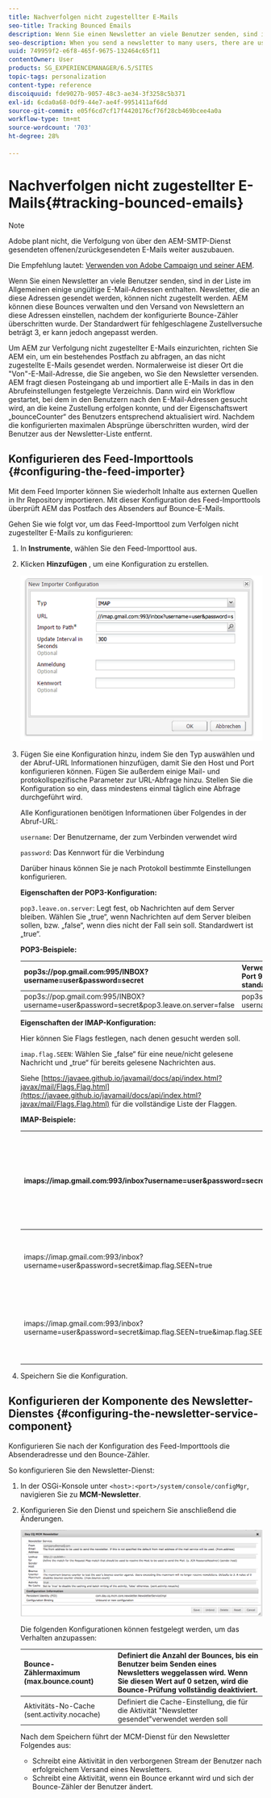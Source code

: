 ```yaml
---
title: Nachverfolgen nicht zugestellter E-Mails
seo-title: Tracking Bounced Emails
description: Wenn Sie einen Newsletter an viele Benutzer senden, sind in der Liste im Allgemeinen einige ungültige E-Mail-Adressen enthalten. Newsletter, die an diese Adressen gesendet werden, können nicht zugestellt werden. AEM können diese Bounces verwalten und den Versand von Newslettern an diese Adressen einstellen, nachdem der konfigurierte Bounce-Zähler überschritten wurde.
seo-description: When you send a newsletter to many users, there are usually some invalid emails addresses in the list. Sending newsletters to those addresses bounce back. AEM is capable of managing those bounces and can stop sending newsletters to those addresses after the configured bounce counter is exceeded.
uuid: 749959f2-e6f8-465f-9675-132464c65f11
contentOwner: User
products: SG_EXPERIENCEMANAGER/6.5/SITES
topic-tags: personalization
content-type: reference
discoiquuid: fde9027b-9057-48c3-ae34-3f3258c5b371
exl-id: 6cda0a68-0df9-44e7-ae4f-9951411af6dd
source-git-commit: e05f6cd7cf17f4420176cf76f28cb469bcee4a0a
workflow-type: tm+mt
source-wordcount: '703'
ht-degree: 28%

---
```


# Nachverfolgen nicht zugestellter E-Mails{#tracking-bounced-emails}

>[!NOTE]
>
>Adobe plant nicht, die Verfolgung von über den AEM-SMTP-Dienst gesendeten offenen/zurückgesendeten E-Mails weiter auszubauen.
>
>Die Empfehlung lautet: [Verwenden von Adobe Campaign und seiner AEM](/help/sites-administering/campaign.md).

Wenn Sie einen Newsletter an viele Benutzer senden, sind in der Liste im Allgemeinen einige ungültige E-Mail-Adressen enthalten. Newsletter, die an diese Adressen gesendet werden, können nicht zugestellt werden. AEM können diese Bounces verwalten und den Versand von Newslettern an diese Adressen einstellen, nachdem der konfigurierte Bounce-Zähler überschritten wurde. Der Standardwert für fehlgeschlagene Zustellversuche beträgt 3, er kann jedoch angepasst werden.

Um AEM zur Verfolgung nicht zugestellter E-Mails einzurichten, richten Sie AEM ein, um ein bestehendes Postfach zu abfragen, an das nicht zugestellte E-Mails gesendet werden. Normalerweise ist dieser Ort die &quot;Von&quot;-E-Mail-Adresse, die Sie angeben, wo Sie den Newsletter versenden. AEM fragt diesen Posteingang ab und importiert alle E-Mails in das in den Abrufeinstellungen festgelegte Verzeichnis. Dann wird ein Workflow gestartet, bei dem in den Benutzern nach den E-Mail-Adressen gesucht wird, an die keine Zustellung erfolgen konnte, und der Eigenschaftswert „bounceCounter“ des Benutzers entsprechend aktualisiert wird. Nachdem die konfigurierten maximalen Absprünge überschritten wurden, wird der Benutzer aus der Newsletter-Liste entfernt.

## Konfigurieren des Feed-Importtools {#configuring-the-feed-importer}

Mit dem Feed Importer können Sie wiederholt Inhalte aus externen Quellen in Ihr Repository importieren. Mit dieser Konfiguration des Feed-Importtools überprüft AEM das Postfach des Absenders auf Bounce-E-Mails.

Gehen Sie wie folgt vor, um das Feed-Importtool zum Verfolgen nicht zugestellter E-Mails zu konfigurieren:

1. In **Instrumente**, wählen Sie den Feed-Importtool aus.

1. Klicken **Hinzufügen** , um eine Konfiguration zu erstellen.

   ![chlimage_1](assets/chlimage_1a.png)

1. Fügen Sie eine Konfiguration hinzu, indem Sie den Typ auswählen und der Abruf-URL Informationen hinzufügen, damit Sie den Host und Port konfigurieren können. Fügen Sie außerdem einige Mail- und protokollspezifische Parameter zur URL-Abfrage hinzu. Stellen Sie die Konfiguration so ein, dass mindestens einmal täglich eine Abfrage durchgeführt wird.

   Alle Konfigurationen benötigen Informationen über Folgendes in der Abruf-URL:

   `username`: Der Benutzername, der zum Verbinden verwendet wird

   `password`: Das Kennwort für die Verbindung

   Darüber hinaus können Sie je nach Protokoll bestimmte Einstellungen konfigurieren.

   **Eigenschaften der POP3-Konfiguration:**

   `pop3.leave.on.server`: Legt fest, ob Nachrichten auf dem Server bleiben. Wählen Sie „true“, wenn Nachrichten auf dem Server bleiben sollen, bzw. „false“, wenn dies nicht der Fall sein soll. Standardwert ist „true“.

   **POP3-Beispiele:**

   | pop3s://pop.gmail.com:995/INBOX?username=user&amp;password=secret | Verwenden von pop3 über SSL zur Verbindung mit GMail an Port 995 mit Benutzer/geheim, sodass Nachrichten standardmäßig auf dem Server bleiben |
   |---|---|
   | pop3s://pop.gmail.com:995/INBOX?username=user&amp;password=secret&amp;pop3.leave.on.server=false | pop3s://pop.gmail.com:995/INBOX?username=user&amp;password=secret&amp;pop3.leave.on.server=false |

   **Eigenschaften der IMAP-Konfiguration:**

   Hier können Sie Flags festlegen, nach denen gesucht werden soll.

   `imap.flag.SEEN`: Wählen Sie „false“ für eine neue/nicht gelesene Nachricht und „true“ für bereits gelesene Nachrichten aus.

   Siehe [https://javaee.github.io/javamail/docs/api/index.html?javax/mail/Flags.Flag.html](https://javaee.github.io/javamail/docs/api/index.html?javax/mail/Flags.Flag.html) für die vollständige Liste der Flaggen.

   **IMAP-Beispiele:**

   | imaps://imap.gmail.com:993/inbox?username=user&amp;password=secret | Verwendung von IMAP über SSL, um an Port 993 eine Verbindung zu GMail mit dem Konto user/secret herzustellen. Standardmäßig werden neue Nachrichten abgerufen. |
   |---|---|
   | imaps://imap.gmail.com:993/inbox?username=user&amp;password=secret&amp;imap.flag.SEEN=true | Verwendung von IMAP über SSL zur Verbindung mit GMail 993 mit dem Benutzer/Geheimnis, nur Anzeige der Nachricht. |
   | imaps://imap.gmail.com:993/inbox?username=user&amp;password=secret&amp;imap.flag.SEEN=true&amp;imap.flag.SEEN=false | Verwendung von IMAP über SSL zur Verbindung mit GMail 993 mit Benutzer/Geheimnis, bereits gelesene ODER neue Nachrichten. |

1. Speichern Sie die Konfiguration.

## Konfigurieren der Komponente des Newsletter-Dienstes {#configuring-the-newsletter-service-component}

Konfigurieren Sie nach der Konfiguration des Feed-Importtools die Absenderadresse und den Bounce-Zähler.

So konfigurieren Sie den Newsletter-Dienst:

1. In der OSGi-Konsole unter `<host>:<port>/system/console/configMgr`, navigieren Sie zu **MCM-Newsletter**.

1. Konfigurieren Sie den Dienst und speichern Sie anschließend die Änderungen.

   ![chlimage_1-1](assets/chlimage_1-1a.png)

   Die folgenden Konfigurationen können festgelegt werden, um das Verhalten anzupassen:

   | Bounce-Zählermaximum (max.bounce.count) | Definiert die Anzahl der Bounces, bis ein Benutzer beim Senden eines Newsletters weggelassen wird. Wenn Sie diesen Wert auf 0 setzen, wird die Bounce-Prüfung vollständig deaktiviert. |
   |---|---|
   | Aktivitäts-No-Cache (sent.activity.nocache) | Definiert die Cache-Einstellung, die für die Aktivität &quot;Newsletter gesendet&quot;verwendet werden soll |

   Nach dem Speichern führt der MCM-Dienst für den Newsletter Folgendes aus:

   * Schreibt eine Aktivität in den verborgenen Stream der Benutzer nach erfolgreichem Versand eines Newsletters.
   * Schreibt eine Aktivität, wenn ein Bounce erkannt wird und sich der Bounce-Zähler der Benutzer ändert.
